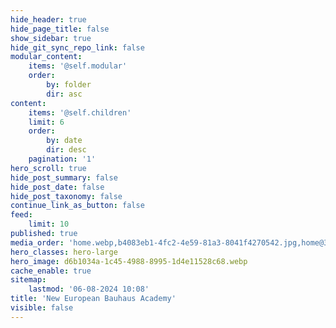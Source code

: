 ```yaml
---
hide_header: true
hide_page_title: false
show_sidebar: true
hide_git_sync_repo_link: false
modular_content:
    items: '@self.modular'
    order:
        by: folder
        dir: asc
content:
    items: '@self.children'
    limit: 6
    order:
        by: date
        dir: desc
    pagination: '1'
hero_scroll: true
hide_post_summary: false
hide_post_date: false
hide_post_taxonomy: false
continue_link_as_button: false
feed:
    limit: 10
published: true
media_order: 'home.webp,b4083eb1-4fc2-4e59-81a3-8041f4270542.jpg,home@3x.jpg'
hero_classes: hero-large
hero_image: d6b1034a-1c45-4988-8995-1d4e11528c68.webp
cache_enable: true
sitemap:
    lastmod: '06-08-2024 10:08'
title: 'New European Bauhaus Academy'
visible: false
---
```


